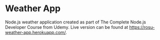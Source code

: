 # Weather App

Node.js weather application created as part of The Complete Node.js Developer Course from Udemy.
Live version can be found at https://rosu-weather-app.herokuapp.com/.
